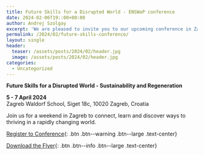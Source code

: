 ```yaml
---
title: Future Skills for a Disrupted World - ENSWaP conference
date: 2024-02-06T19::00+00:00
author: Andrej Szolgay
excerpt: 'We are pleased to invite you to our upcoming conference in Zagreb, Croatia.'
permalink: /2024/02/future-skills-conference/
layout: single
header:
  teaser: /assets/posts/2024/02/header.jpg
  image: /assets/posts/2024/02/header.jpg
categories:
  - Uncategorized
---
```


**Future Skills for a Disrupted World - Sustainability and Regeneration**

<p><strong>5 - 7 April 2024</strong><br>
Zagreb Waldorf School, Siget 18c, 10020 Zagreb, Croatia</p>

Join us for a weekend in Zagreb to connect, learn and discover ways to thriving in a rapidly changing world.

[Register to Conference](https://docs.google.com/forms/d/e/1FAIpQLSd_lNlfjTiEbUUc5J05mA84A3QjI0V4q1v8zqV5wMPTY_mW-A/viewform){: .btn .btn--warning .btn--large .text-center}

[Download the Flyer](https://enswap.org/assets/posts/2024/02/future-skills-conference/ENSWAP_conference_2024_Zagreb_flyer.pdf){: .btn .btn--info .btn--large .text-center}
